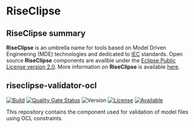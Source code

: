 # RiseClipse
## RiseClipse summary
**RiseClipse** is an umbrella name for tools based on Model Driven Engineering (MDE) technologies and dedicated to [IEC](http://www.iec.ch/) standards. Open source **RiseClipse** components are availble under the [Eclipse Public License version 2.0](https://www.eclipse.org/org/documents/epl-2.0/EPL-2.0.html). More information on **RiseClipse** is available [here](https://wdi.supelec.fr/software/RiseClipse/).

## riseclipse-validator-ocl
[![Build](https://github.com/riseclipse/riseclipse-validator-ocl/actions/workflows/Verify.yml/badge.svg)](https://github.com/riseclipse/riseclipse-validator-ocl/actions/workflows/Verify.yml)
[![Quality Gate Status](https://sonarcloud.io/api/project_badges/measure?project=riseclipse_riseclipse-main&metric=alert_status)](https://sonarcloud.io/summary/new_code?id=riseclipse_riseclipse-main)
![Version](https://img.shields.io/github/v/tag/riseclipse/riseclipse-validator-ocl?color=blueviolet&label=Latest)
[![License](https://img.shields.io/badge/License-EPL_2.0-blue.svg)](https://opensource.org/licenses/EPL-2.0)
[![Available](https://img.shields.io/badge/Available%20on-Maven%20Central-orange)](https://repo1.maven.org/maven2/io/github/riseclipse/fr.centralesupelec.edf.riseclipse.validation.ocl/)

This repository contains the component used for validation of model files using OCL constraints.
